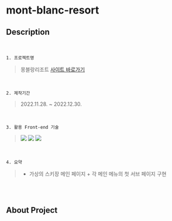 # mont-blanc-resort

## Description

<br>

`1. 프로젝트명`

> 몽블랑리조트 [사이트 바로가기](http://hyj01.dothome.co.kr/)

<br>

`2. 제작기간`

> 2022.11.28. ~ 2022.12.30.

<br>

`3. 활용 Front-end 기술`

> <img src="https://img.shields.io/badge/HTML5-E34F26?style=flat&logo=HTML5&logoColor=white" /> <img src="https://img.shields.io/badge/CSS3-1572B6?style=flat&logo=CSS3&logoColor=white" /> <img src="https://img.shields.io/badge/Javascript-F7DF1E?style=flat&logo=Javascript&logoColor=white" />

<br>

`4. 요약`

> * 가상의 스키장 메인 페이지 + 각 메인 메뉴의 첫 서브 페이지 구현

<br>
<br>

## About Project

### 

